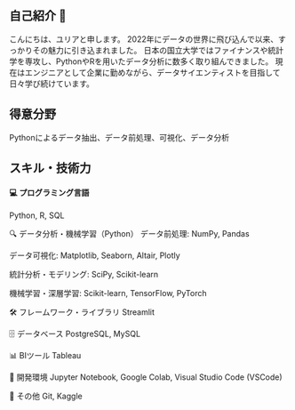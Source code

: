 ## 自己紹介 👋

こんにちは、ユリアと申します。
2022年にデータの世界に飛び込んで以来、すっかりその魅力に引き込まれました。
日本の国立大学ではファイナンスや統計学を専攻し、PythonやRを用いたデータ分析に数多く取り組んできました。
現在はエンジニアとして企業に勤めながら、データサイエンティストを目指して日々学び続けています。

## 得意分野　

Pythonによるデータ抽出、データ前処理、可視化、データ分析

## スキル・技術力

#### 💻 プログラミング言語
Python, R, SQL

🔍 データ分析・機械学習（Python）
データ前処理: NumPy, Pandas

データ可視化: Matplotlib, Seaborn, Altair, Plotly

統計分析・モデリング: SciPy, Scikit-learn

機械学習・深層学習: Scikit-learn, TensorFlow, PyTorch

🛠️ フレームワーク・ライブラリ
Streamlit

🗄️ データベース
PostgreSQL, MySQL

📊 BIツール
Tableau

🧪 開発環境
Jupyter Notebook, Google Colab, Visual Studio Code (VSCode)

🔧 その他
Git, Kaggle


<!--
**Deymomanka/Deymomanka** is a ✨ _special_ ✨ repository because its `README.md` (this file) appears on your GitHub profile.

Here are some ideas to get you started:

- 🔭 I’m currently working on ...
- 🌱 I’m currently learning ...
- 👯 I’m looking to collaborate on ...
- 🤔 I’m looking for help with ...
- 💬 Ask me about ...
- 📫 How to reach me: ...
- 😄 Pronouns: ...
- ⚡ Fun fact: ...
-->
